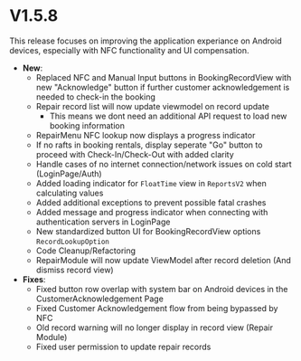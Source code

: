 # V1.5.8
This release focuses on improving the application experiance on Android devices, especially with NFC functionality and UI compensation.

- **New**:
  - Replaced NFC and Manual Input buttons in BookingRecordView with new "Acknowledge" button if further customer acknowledgement is needed to check-in the booking
  - Repair record list will now update viewmodel on record update
    - This means we dont need an additional API request to load new booking information
  - RepairMenu NFC lookup now displays a progress indicator
  - If no rafts in booking rentals, display seperate "Go" button to proceed with Check-In/Check-Out with added clarity
  - Handle cases of no internet connection/network issues on cold start (LoginPage/Auth)
  - Added loading indicator for `FloatTime` view in `ReportsV2` when calculating values
  - Added additional exceptions to prevent possible fatal crashes
  - Added message and progress indicator when connecting with authentication servers in LoginPage
  - New standardized button UI for BookingRecordView options `RecordLookupOption`
  - Code Cleanup/Refactoring
  - RepairModule will now update ViewModel after record deletion (And dismiss record view)
- **Fixes**:
  - Fixed button row overlap with system bar on Android devices in the CustomerAcknowledgement Page
  - Fixed Customer Acknowledgement flow from being bypassed by NFC
  - Old record warning will no longer display in record view (Repair Module)
  - Fixed user permission to update repair records
